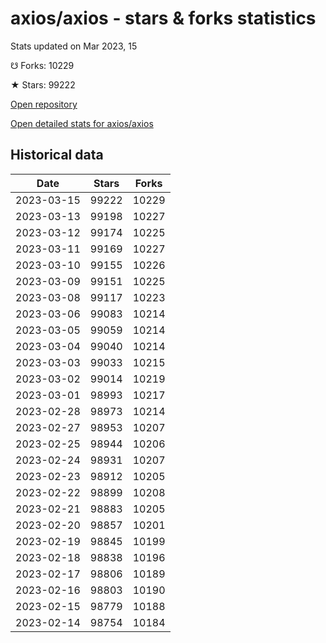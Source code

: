 # axios/axios - stars & forks statistics

Stats updated on Mar 2023, 15

☋ Forks: 10229

★ Stars: 99222

[Open repository](https://github.com/axios/axios)

[Open detailed stats for axios/axios](https://reviewgithub.com/rep/axios/axios)

## Historical data
| Date | Stars | Forks |
|------|-------|-------|
| 2023-03-15 | 99222 | 10229 | 
| 2023-03-13 | 99198 | 10227 | 
| 2023-03-12 | 99174 | 10225 | 
| 2023-03-11 | 99169 | 10227 | 
| 2023-03-10 | 99155 | 10226 | 
| 2023-03-09 | 99151 | 10225 | 
| 2023-03-08 | 99117 | 10223 | 
| 2023-03-06 | 99083 | 10214 | 
| 2023-03-05 | 99059 | 10214 | 
| 2023-03-04 | 99040 | 10214 | 
| 2023-03-03 | 99033 | 10215 | 
| 2023-03-02 | 99014 | 10219 | 
| 2023-03-01 | 98993 | 10217 | 
| 2023-02-28 | 98973 | 10214 | 
| 2023-02-27 | 98953 | 10207 | 
| 2023-02-25 | 98944 | 10206 | 
| 2023-02-24 | 98931 | 10207 | 
| 2023-02-23 | 98912 | 10205 | 
| 2023-02-22 | 98899 | 10208 | 
| 2023-02-21 | 98883 | 10205 | 
| 2023-02-20 | 98857 | 10201 | 
| 2023-02-19 | 98845 | 10199 | 
| 2023-02-18 | 98838 | 10196 | 
| 2023-02-17 | 98806 | 10189 | 
| 2023-02-16 | 98803 | 10190 | 
| 2023-02-15 | 98779 | 10188 | 
| 2023-02-14 | 98754 | 10184 | 

